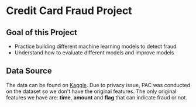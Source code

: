 # Credit Card Fraud Project

## Goal of this Project

- Practice building different machine learning models to detect fraud
- Understand how to evaluate different models and improve models

## Data Source

The data can be found on [Kaggle](https://www.kaggle.com/mlg-ulb/creditcardfraud). Due to privacy issue, PAC was conducted on the dataset so we don't have the original features. The only original features we have are: **time**, **amount** and **flag**
that can indicate fraud or not.
